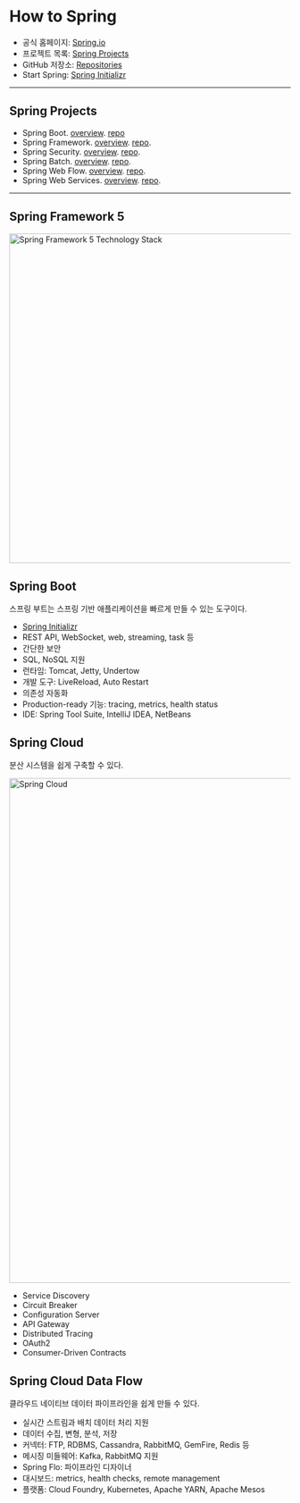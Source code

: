 # How to Spring

- 공식 홈페이지: [Spring.io](https://spring.io)
- 프로젝트 목록: [Spring Projects](https://spring.io/projects)
- GitHub 저장소: [Repositories](https://github.com/spring-projects)
- Start Spring: [Spring Initializr](https://start.spring.io/)

---

## Spring Projects

- Spring Boot. [overview](https://spring.io/projects/spring-boot). [repo](https://github.com/spring-projects/spring-boot)
- Spring Framework. [overview](https://spring.io/projects/spring-framework). [repo](https://github.com/spring-projects/spring-framework).
- Spring Security. [overview](https://spring.io/projects/spring-security). [repo](https://github.com/spring-projects/spring-security).
- Spring Batch. [overview](https://spring.io/projects/spring-batch). [repo](https://github.com/spring-projects/spring-batch).
- Spring Web Flow. [overview](https://projects.spring.io/spring-webflow/). [repo](https://github.com/spring-projects/spring-webflow).
- Spring Web Services. [overview](https://spring.io/projects/spring-ws). [repo](https://github.com/spring-projects/spring-ws).

---

## Spring Framework 5

<img src="https://spring.io/img/homepage/diagram-boot-reactor.svg" width="590px" alt="Spring Framework 5 Technology Stack">

## Spring Boot

스프링 부트는 스프링 기반 애플리케이션을 빠르게 만들 수 있는 도구이다.

- [Spring Initializr](https://start.spring.io/)
- REST API, WebSocket, web, streaming, task 등
- 간단한 보안
- SQL, NoSQL 지원
- 런타임: Tomcat, Jetty, Undertow
- 개발 도구: LiveReload, Auto Restart
- 의존성 자동화
- Production-ready 기능: tracing, metrics, health status
- IDE: Spring Tool Suite, IntelliJ IDEA, NetBeans

## Spring Cloud

분산 시스템을 쉽게 구축할 수 있다.

<img src="https://spring.io/img/homepage/diagram-distributed-systems.svg" width="904px" alt="Spring Cloud">

- Service Discovery
- Circuit Breaker
- Configuration Server
- API Gateway
- Distributed Tracing
- OAuth2
- Consumer-Driven Contracts

## Spring Cloud Data Flow

클라우드 네이티브 데이터 파이프라인을 쉽게 만들 수 있다.

- 실시간 스트림과 배치 데이터 처리 지원
- 데이터 수집, 변형, 분석, 저장
- 커넥터: FTP, RDBMS, Cassandra, RabbitMQ, GemFire, Redis 등
- 메시징 미들웨어: Kafka, RabbitMQ 지원
- Spring Flo: 파이프라인 디자이너
- 대시보드: metrics, health checks, remote management
- 플랫폼: Cloud Foundry, Kubernetes, Apache YARN, Apache Mesos